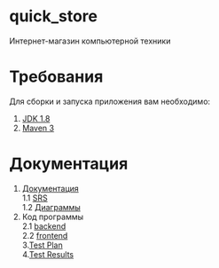# quick_store
Интернет-магазин компьютерной техники

# Требования
Для сборки и запуска приложения вам необходимо:
1. [JDK 1.8](https://www.oracle.com/technetwork/java/javase/downloads/jdk8-downloads-2133151.html)
2. [Maven 3](https://maven.apache.org/)<br>

# Документация
1. [Документация](https://github.com/SachkoAlex/quick_store/tree/master/Documentation) <br>
  1.1 [SRS](https://github.com/SachkoAlex/quick_store/blob/master/Documentation/SRS.md) <br>
  1.2 [Диаграммы](https://github.com/SachkoAlex/quick_store/tree/master/Documentation/Diagrams) <br>
2. Код программы<br>
  2.1 [backend](https://github.com/SachkoAlex/quick_store/tree/master/backend)<br>
  2.2 [frontend](https://github.com/SachkoAlex/quick_store/tree/master/frontend)<br>
3.[Test Plan](https://github.com/SachkoAlex/quick_store/blob/master/Testing/TestsPlan.md) <br>
4.[Test Results](https://github.com/SachkoAlex/quick_store/blob/master/Testing/TestsResults.md) <br>
